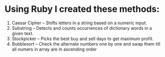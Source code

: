 # Using Ruby I created these methods:

  1. Caesar Cipher – Shifts letters in a string based on a numeric input.  
  2. Substring – Detects and counts occurrences of dictionary words in a given text.
  3. Stockpicker – Picks the best buy and sell days to get maximum profit.
  4. Bubblesort – Check the alternate numbers one by one and swap them till all numers in array are in ascending order
